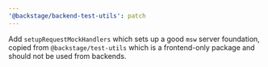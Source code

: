 ```yaml
---
'@backstage/backend-test-utils': patch
---
```


Add `setupRequestMockHandlers` which sets up a good `msw` server foundation, copied from `@backstage/test-utils` which is a frontend-only package and should not be used from backends.
